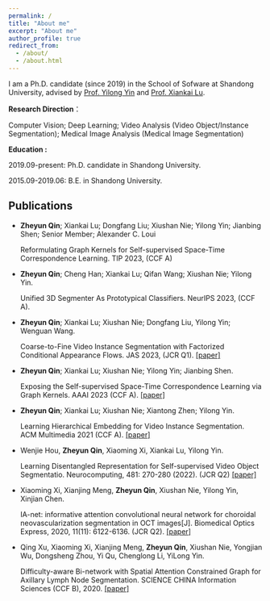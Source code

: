 ```yaml
---
permalink: /
title: "About me"
excerpt: "About me"
author_profile: true
redirect_from: 
  - /about/
  - /about.html
---
```


I am a Ph.D. candidate (since 2019) in the School of Sofware at Shandong University, advised by [Prof. Yilong Yin](https://faculty.sdu.edu.cn/ylyin) and [Prof. Xiankai Lu](https://faculty.sdu.edu.cn/luxiankai/zh_CN/index.htm).



**Research Direction**：

Computer Vision; Deep Learning; Video Analysis (Video Object/Instance Segmentation); Medical Image Analysis (Medical Image Segmentation)



**Education :**

2019.09-present: Ph.D. candidate in Shandong University.

2015.09-2019.06: B.E. in Shandong University.



## Publications

+ **Zheyun Qin**; Xiankai Lu; Dongfang Liu; Xiushan Nie; Yilong Yin; Jianbing Shen; Senior Member; Alexander C. Loui

  Reformulating Graph Kernels for Self-supervised Space-Time Correspondence Learning. TIP 2023, (CCF A)

+ **Zheyun Qin**; Cheng Han; Xiankai Lu; Qifan Wang; Xiushan Nie; Yilong Yin.
  
  Unified 3D Segmenter As Prototypical Classifiers. NeurIPS 2023, (CCF A). 

+ **Zheyun Qin**; Xiankai Lu; Xiushan Nie; Dongfang Liu, Yilong Yin; Wenguan Wang.

   Coarse-to-Fine Video Instance Segmentation with Factorized Conditional Appearance Flows. JAS 2023, (JCR Q1). [[paper]](https://www.ieee-jas.net/en/article/doi/10.1109/JAS.2023.123456)

+ **Zheyun Qin**; Xiankai Lu; Xiushan Nie; Yilong Yin; Jianbing Shen. 
    
   Exposing the Self-supervised Space-Time Correspondence Learning via Graph Kernels. AAAI 2023 (CCF A). [[paper]](https://doi.org/10.1609/aaai.v37i2.25304)

+ **Zheyun Qin**; Xiankai Lu; Xiushan Nie; Xiantong Zhen; Yilong Yin. 

   Learning Hierarchical Embedding for Video Instance Segmentation. ACM Multimedia 2021 (CCF A). [[paper]](https://doi.org/10.1145/3474085.3475342)
   
+ Wenjie Hou, **Zheyun Qin**, Xiaoming Xi, Xiankai Lu, Yilong Yin.

   Learning Disentangled Representation for Self-supervised Video Object Segmentatio. Neurocomputing, 481: 270-280 (2022). (JCR Q2) [[paper]](https://www.sciencedirect.com/science/article/abs/pii/S0925231222000856)

+ Xiaoming Xi, Xianjing Meng, **Zheyun Qin**, Xiushan Nie, Yilong Yin, Xinjian Chen. 

   IA-net: informative attention convolutional neural network for choroidal neovascularization segmentation in OCT images[J]. Biomedical Optics Express, 2020, 11(11): 6122-6136. (JCR Q2). [[paper]](https://www.osapublishing.org/viewmedia.cfm?uri=boe-11-11-6122&seq=0)

+ Qing Xu, Xiaoming Xi, Xianjing Meng, **Zheyun Qin**, Xiushan Nie, Yongjian Wu, Dongsheng Zhou, Yi Qu, Chenglong Li, YiLong Yin.

   Difficulty-aware Bi-network with Spatial Attention Constrained Graph for Axillary Lymph Node Segmentation. SCIENCE CHINA Information Sciences (CCF B), 2020. [[paper]](https://doi.org/10.1007/s11432-020-3079-8)
